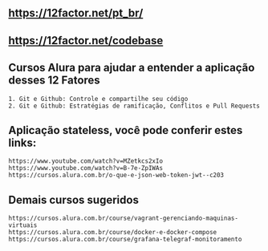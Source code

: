 ## https://12factor.net/pt_br/

## https://12factor.net/codebase

## Cursos Alura para ajudar a entender a aplicação desses 12 Fatores

    1. Git e Github: Controle e compartilhe seu código
    2. Git e Github: Estratégias de ramificação, Conflitos e Pull Requests

## Aplicação stateless, você pode conferir estes links:

    https://www.youtube.com/watch?v=MZetkcs2xIo
    https://www.youtube.com/watch?v=B-7e-ZpIWAs
    https://cursos.alura.com.br/o-que-e-json-web-token-jwt--c203

## Demais cursos sugeridos
   
    https://cursos.alura.com.br/course/vagrant-gerenciando-maquinas-virtuais
    https://cursos.alura.com.br/course/docker-e-docker-compose
    https://cursos.alura.com.br/course/grafana-telegraf-monitoramento